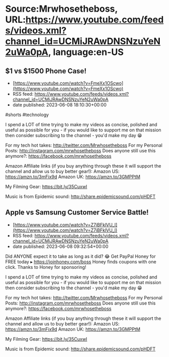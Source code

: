 # Source:Mrwhosetheboss, URL:https://www.youtube.com/feeds/videos.xml?channel_id=UCMiJRAwDNSNzuYeN2uWa0pA, language:en-US

## $1 vs $1500 Phone Case!
 - [https://www.youtube.com/watch?v=FmeXx1OScwo](https://www.youtube.com/watch?v=FmeXx1OScwo)
 - RSS feed: https://www.youtube.com/feeds/videos.xml?channel_id=UCMiJRAwDNSNzuYeN2uWa0pA
 - date published: 2023-06-08 18:10:30+00:00

#shorts #technology 

I spend a LOT of time trying to make my videos as concise, polished and useful as possible for you - if you would like to support me on that mission then consider subscribing to the channel - you'd make my day 😁

For my tech hot takes: http://twitter.com/Mrwhosetheboss
For my Personal Posts: http://instagram.com/mrwhosetheboss
Does anyone still use this anymore?: https://facebook.com/mrwhosetheboss

Amazon Affiliate links (if you buy anything through these it will support the channel and allow us to buy better gear!):
Amazon US: https://amzn.to/3mFix9d
Amazon UK: https://amzn.to/3GMPPtM

My Filming Gear:
https://bit.ly/35CuxwI

Music is from Epidemic sound:
http://share.epidemicsound.com/pHDFT

## Apple vs Samsung Customer Service Battle!
 - [https://www.youtube.com/watch?v=Z7iBFklVU_I](https://www.youtube.com/watch?v=Z7iBFklVU_I)
 - RSS feed: https://www.youtube.com/feeds/videos.xml?channel_id=UCMiJRAwDNSNzuYeN2uWa0pA
 - date published: 2023-06-08 09:32:54+00:00

Did ANYONE expect it to take as long as it did? 😂
Get PayPal Honey for FREE today ▸ https://joinhoney.com/boss
Honey finds coupons with one click. Thanks to Honey for sponsoring!

I spend a LOT of time trying to make my videos as concise, polished and useful as possible for you - if you would like to support me on that mission then consider subscribing to the channel - you'd make my day 😁

For my tech hot takes: http://twitter.com/Mrwhosetheboss
For my Personal Posts: http://instagram.com/mrwhosetheboss
Does anyone still use this anymore?: https://facebook.com/mrwhosetheboss

Amazon Affiliate links (if you buy anything through these it will support the channel and allow us to buy better gear!):
Amazon US: https://amzn.to/3mFix9d
Amazon UK: https://amzn.to/3GMPPtM

My Filming Gear:
https://bit.ly/35CuxwI

Music is from Epidemic sound:
http://share.epidemicsound.com/pHDFT

